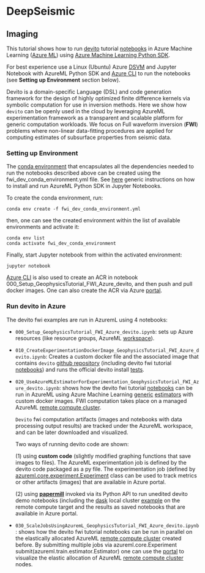 # DeepSeismic

## Imaging

This tutorial shows how to run [devito](https://www.devitoproject.org/) tutorial [notebooks](https://github.com/opesci/devito/tree/master/examples/seismic/tutorials) in Azure Machine Learning ([Azure ML](https://docs.microsoft.com/en-us/azure/machine-learning/)) using [Azure Machine Learning Python SDK](https://docs.microsoft.com/en-us/azure/machine-learning/service/tutorial-1st-experiment-sdk-setup).   
  
For best experience use a Linux (Ubuntu) Azure [DSVM](https://docs.microsoft.com/en-us/azure/machine-learning/data-science-virtual-machine/dsvm-ubuntu-intro) and Jupyter Notebook with AzureML Python SDK and [Azure CLI](https://docs.microsoft.com/en-us/cli/azure/install-azure-cli?view=azure-cli-latest) to run the notebooks (see __Setting up Environment__ section below).  

Devito is a domain-specific Language (DSL) and code generation framework for the design of highly optimized finite difference kernels via symbolic computation for use in inversion methods. Here we show how ```devito``` can be openly used in the cloud by leveraging AzureML experimentation framework as a transparent and scalable platform for generic computation workloads. We focus on Full waveform inversion (__FWI__) problems where non-linear data-fitting procedures are applied for computing  estimates of subsurface properties from seismic data.   

 
### Setting up Environment

The [conda environment](https://docs.conda.io/projects/conda/en/latest/user-guide/concepts/environments.html) that encapsulates all the dependencies needed to run the notebooks described above can be created using the fwi_dev_conda_environment.yml file. See [here](https://github.com/Azure/MachineLearningNotebooks/blob/master/NBSETUP.md) generic instructions on how to install and run AzureML Python SDK in Jupyter Notebooks.

To create the conda environment, run:
```
conda env create -f fwi_dev_conda_environment.yml

```

then, one can see the created environment within the list of available environments and activate it:
```
conda env list
conda activate fwi_dev_conda_environment
```

Finally, start Jupyter notebook from within the activated environment:
```
jupyter notebook
```

[Azure CLI](https://docs.microsoft.com/en-us/cli/azure/install-azure-cli?view=azure-cli-latest) is also used to create an ACR in notebook 000_Setup_GeophysicsTutorial_FWI_Azure_devito, and then push and pull docker images. One can also create the ACR via Azure [portal](https://azure.microsoft.com/).

### Run devito in Azure
The devito fwi examples are run in AzuremL using 4 notebooks:
 - ```000_Setup_GeophysicsTutorial_FWI_Azure_devito.ipynb```: sets up Azure resources (like resource groups, AzureML [workspace](https://docs.microsoft.com/en-us/azure/machine-learning/service/how-to-manage-workspace)). 
 - ```010_CreateExperimentationDockerImage_GeophysicsTutorial_FWI_Azure_devito.ipynb```: Creates a custom docker file and the associated image that contains ```devito``` [github repository](https://github.com/opesci/devito.git) (including devito fwi tutorial [notebooks](https://github.com/opesci/devito/tree/master/examples/seismic/tutorials)) and runs the official devito install [tests](https://github.com/opesci/devito/tree/master/tests). 
 - ```020_UseAzureMLEstimatorForExperimentation_GeophysicsTutorial_FWI_Azure_devito.ipynb```: shows how the devito fwi tutorial [notebooks](https://github.com/opesci/devito/tree/master/examples/seismic/tutorials) can be run in AzureML using Azure Machine Learning [generic](https://docs.microsoft.com/en-us/python/api/azureml-train-core/azureml.train.estimator?view=azure-ml-py) [estimators](https://docs.microsoft.com/en-us/azure/machine-learning/service/how-to-train-ml-models) with custom docker images. FWI computation takes place on a managed AzureML [remote compute cluster](https://docs.microsoft.com/en-us/azure/machine-learning/service/how-to-set-up-training-targets).  
 
   ```Devito``` fwi computation artifacts (images and notebooks with data processing output results) are tracked under the AzureML workspace, and can be later downloaded and visualized.   
  
   Two ways of running devito code are shown:  
   
    (1) using __custom code__ (slightly modified graphing functions that save images to files). The AzureML experimentation job is defined by the devito code packaged as a py file. The experimentation job (defined by [azureml.core.experiment.Experiment](https://docs.microsoft.com/en-us/python/api/azureml-core/azureml.core.experiment.experiment?view=azure-ml-py) class can be used to track metrics or other artifacts (images) that are available in Azure portal.   
    
    (2) using [__papermill__](https://github.com/nteract/papermill) invoked via its Python API to run unedited devito demo notebooks (including the  [dask](https://dask.org/) local cluster [example](https://github.com/opesci/devito/blob/master/examples/seismic/tutorials/04_dask.ipynb) on the remote compute target and the results as saved notebooks that are available in Azure portal.  
    
 - ```030_ScaleJobsUsingAzuremL_GeophysicsTutorial_FWI_Azure_devito.ipynb```: shows how the devito fwi tutorial notebooks can be run in parallel on the elastically allocated AzureML [remote compute cluster](https://docs.microsoft.com/en-us/azure/machine-learning/service/how-to-set-up-training-targets) created before. By submitting multiple jobs via azureml.core.Experiment submit(azureml.train.estimator.Estimator) one can use the [portal](https://portal.azure.com) to visualize the elastic allocation of AzureML [remote compute cluster](https://docs.microsoft.com/en-us/azure/machine-learning/service/how-to-set-up-training-targets) nodes. 
 

